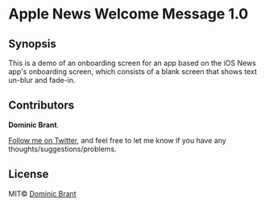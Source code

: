 # Apple News Welcome Message 1.0

## Synopsis

This is a demo of an onboarding screen for an app based on the iOS News app's onboarding screen, which consists of a blank screen that shows text un-blur and fade-in.

## Contributors

**Dominic Brant**.

[Follow me on Twitter](https://twitter.com/dombrant), and feel free to let me know if you have any thoughts/suggestions/problems.

## License

MIT© [Dominic Brant](https://dombrant.com)
